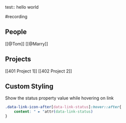 test:: hello world

#recording

## People

[[@Tom]]
[[@Marry]]

## Projects

[[401 Project 1]]
[[402 Project 2]]


## Custom Styling

Show the status property value while hovering on link

```css
.data-link-icon-after[data-link-status]:hover::after{
    content: " ► "attr(data-link-status)
}
```

